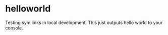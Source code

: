 # helloworld
Testing sym links in local development. This just outputs hello world to your console.

